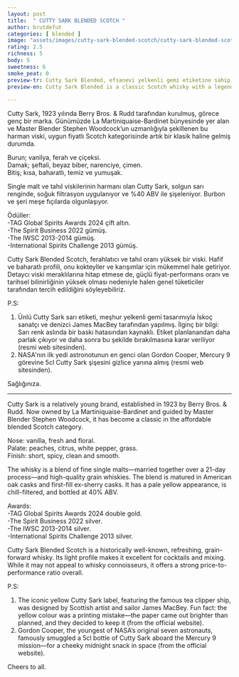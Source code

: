 ```yaml
---
layout: post
title:  " CUTTY SARK BLENDED SCOTCH "
author: brutdefut
categories: [ blended ]
image: "assets/images/cutty-sark-blended-scotch/cutty-sark-blended-scotch.jpg"
rating: 2.5
richness: 5
body: 5
sweetness: 6
smoke_peat: 0
preview-tr: Cutty Sark Blended, efsanevi yelkenli gemi etiketine sahip, klasik bir İskoç harman viskisi.                            
preview-en: Cutty Sark Blended is a classic Scotch whisky with a legendary clipper ship label.  
                 
---
```



Cutty Sark, 1923 yılında Berry Bros. & Rudd tarafından kurulmuş, görece genç bir marka. Günümüzde La Martiniquaise-Bardinet bünyesinde yer alan ve Master Blender Stephen Woodcock’un uzmanlığıyla şekillenen bu harman viski, uygun fiyatlı Scotch kategorisinde artık bir klasik haline gelmiş durumda.  

Burun; vanilya, ferah ve çiçeksi.   
Damak; şeftali, beyaz biber, narenciye, çimen.  
Bitiş; kısa, baharatlı, temiz ve yumuşak.  

Single malt ve tahıl viskilerinin harmanı olan Cutty Sark, solgun sarı renginde, soğuk filtrasyon uygulanıyor ve %40 ABV ile şişeleniyor. Burbon ve şeri meşe fıçılarda olgunlaşıyor.   

Ödüller:  
-TAG Global Spirits Awards 2024 çift altın.  
-The Spirit Business 2022 gümüş.  
-The IWSC 2013-2014 gümüş.   
-International Spirits Challenge 2013 gümüş.    

Cutty Sark Blended Scotch, ferahlatıcı ve tahıl oranı yüksek bir viski. Hafif ve baharatlı profili, onu kokteyller ve karışımlar için mükemmel hale getiriyor. Detaycı viski meraklılarına hitap etmese de, güçlü fiyat-performans oranı ve tarihsel bilinirliğinin yüksek olması nedeniyle halen genel tüketiciler tarafından tercih edildiğini söyleyebiliriz.   

P.S:  
1. Ünlü Cutty Sark sarı etiketi, meşhur yelkenli gemi tasarımıyla İskoç sanatçı ve denizci James MacBey tarafından yapılmış. İlginç bir bilgi: Sarı renk aslında bir baskı hatasından kaynaklı. Etiket planlanandan daha parlak çıkıyor ve daha sonra bu şekilde bırakılmasına karar veriliyor (resmi web sitesinden).   
2. NASA'nın ilk yedi astronotunun en genci olan Gordon Cooper, Mercury 9 görevine 5cl Cutty Sark şişesini gizlice yanına almış (resmi web sitesinden).   

Sağlığınıza.         
   
-----------------------------------------------

<p id="english"></p>

Cutty Sark is a relatively young brand, established in 1923 by Berry Bros. & Rudd. Now owned by La Martiniquaise-Bardinet and guided by Master Blender Stephen Woodcock, it has become a classic in the affordable blended Scotch category.  

Nose: vanilla, fresh and floral.   
Palate: peaches, citrus, white pepper, grass.   
Finish: short, spicy, clean and smooth.  

The whisky is a blend of fine single malts—married together over a 21-day process—and high-quality grain whiskies. The blend is matured in American oak casks and first-fill ex-sherry casks. It has a pale yellow appearance, is chill-filtered, and bottled at 40% ABV.  

Awards:  
-TAG Global Spirits Awards 2024 double gold.  
-The Spirit Business 2022 silver.  
-The IWSC 2013-2014 silver.   
-International Spirits Challenge 2013 silver.  

Cutty Sark Blended Scotch is a historically well-known, refreshing, grain-forward whisky. Its light profile makes it excellent for cocktails and mixing. While it may not appeal to whisky connoisseurs, it offers a strong price-to-performance ratio overall.  

P.S:  
1. The iconic yellow Cutty Sark label, featuring the famous tea clipper ship, was designed by Scottish artist and sailor James MacBey. Fun fact: the yellow colour was a printing mistake—the paper came out brighter than planned, and they decided to keep it (from the official website).   
2. Gordon Cooper, the youngest of NASA’s original seven astronauts, famously smuggled a 5cl bottle of Cutty Sark aboard the Mercury 9 mission—for a cheeky midnight snack in space (from the official website).   

Cheers to all.        
